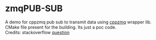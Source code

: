 # zmqPUB-SUB
A demo for cppzmq pub sub to transmit data using <a href="https://github.com/zeromq/cppzmq">cppzmq</a> wrapper lib.
CMake file present for the building. Its just a poc code. 
<br>Credits: stackoverflow <a href="https://stackoverflow.com/questions/45740168/zeromq-cppzmq-subscriber-skips-first-message"> question </a>
